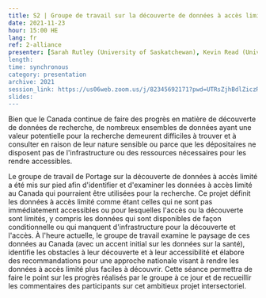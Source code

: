 ```yaml
---
title: S2 | Groupe de travail sur la découverte de données à accès limité de l’équipe de GDR de l’Alliance
date: 2021-11-23
hour: 15:00 HE
lang: fr
ref: 2-alliance
presenter: [Sarah Rutley (University of Saskatchewan), Kevin Read (University of Saskatchewan), Amber Leahy (Scholar's Portal), Julie Shi (University of Toronto iSchool), Grant Gibson (CRCDN)]
length:
time: synchronous
category: presentation
archive: 2021
session_link: https://us06web.zoom.us/j/82345692171?pwd=UTRsZjhBdlZiczRFSWw5cTVDS1g4Zz09
slides:
---
```

Bien que le Canada continue de faire des progrès en matière de découverte de données de recherche, de nombreux ensembles de données ayant une valeur potentielle pour la recherche demeurent difficiles à trouver et à consulter en raison de leur nature sensible ou parce que les dépositaires ne disposent pas de l'infrastructure ou des ressources nécessaires pour les rendre accessibles.<!--more-->

Le groupe de travail de Portage sur la découverte de données à accès limité a été mis sur pied afin d'identifier et d'examiner les données à accès limité au Canada qui pourraient être utilisées pour la recherche. Ce projet définit les données à accès limité comme étant celles qui ne sont pas immédiatement accessibles ou pour lesquelles l'accès ou la découverte sont limités, y compris les données qui sont disponibles de façon conditionnelle ou qui manquent d'infrastructure pour la découverte et l'accès. À l'heure actuelle, le groupe de travail examine le paysage de ces données au Canada (avec un accent initial sur les données sur la santé), identifie les obstacles à leur découverte et à leur accessibilité et élabore des recommandations pour une approche nationale visant à rendre les données à accès limité plus faciles à découvrir. Cette séance permettra de faire le point sur les progrès réalisés par le groupe à ce jour et de recueillir les commentaires des participants sur cet ambitieux projet intersectoriel.
